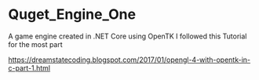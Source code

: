 # Quget_Engine_One

A game engine created in .NET Core using OpenTK
I followed this Tutorial for the most part

https://dreamstatecoding.blogspot.com/2017/01/opengl-4-with-opentk-in-c-part-1.html
